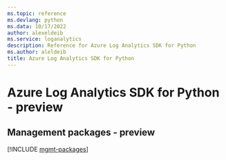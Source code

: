 ```yaml
---
ms.topic: reference
ms.devlang: python
ms.data: 10/17/2022
author: alexeldeib
ms.service: loganalytics
description: Reference for Azure Log Analytics SDK for Python
ms.author: aleldeib
title: Azure Log Analytics SDK for Python
---
```

# Azure Log Analytics SDK for Python - preview

## Management packages - preview
[!INCLUDE [mgmt-packages](log-analytics-mgmt-index.md)]